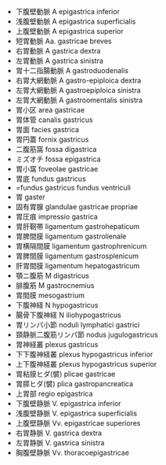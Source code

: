 - 下腹壁動脈 A epigastrica inferior
- 浅腹壁動脈 A epigastrica superficialis
- 上腹壁動脈 A epigastrica superior
- 短胃動脈 Aa. gastricae breves
- 右胃動脈 A gastrica dextra
- 左胃動脈 A gastrica sinistra
- 胃十二指腸動脈 A gastroduodenalis
- 右胃大網動脈 A gastro-epiploica dextra
- 左胃大網動脈 A gastroepiploica sinistra
- 左胃大網動脈 A gastroomentalis sinistra
- 胃小区 area gastricae
- 胃体管 canalis gastricus
- 胃面 facies gastrica
- 胃円蓋 fornix gastricus
- 二腹筋窩 fossa digastrica
- ミズオチ fossa epigastrica
- 胃小窩 foveolae gastricae
- 胃底 fundus gastricus
- =fundus gastricus fundus ventriculi
- 胃 gaster
- 固有胃腺 glandulae gastricae propriae
- 胃圧痕 impressio gastrica
- 胃肝靭帯 ligamentum gastrohepaticum
- 胃脾間膜 ligamentum gastrolienale
- 胃横隔間膜 ligamentum gastrophrenicum
- 胃脾間膜 ligamentum gastrosplenicum
- 肝胃間膜 ligamentum hepatogastricum
- 顎ニ腹筋 M digastricus
- 腓腹筋 M gastrocnemius
- 胃間膜 mesogastrium
- 下腹神経 N hypogastricus
- 腸骨下腹神経 N iliohypogastricus
- 胃リンパ小節 noduli lymphatici gastrici
- 頚静脈二腹筋リンパ節 nodus jugulogastricus
- 胃神経叢 plexus gastricus
- 下下腹神経叢 plexus hypogastricus inferior
- 上下腹神経叢 plexus hypogastricus superior
- 胃粘膜ヒダ(襞) plicae gastricae
- 胃膵ヒダ(襞) plica gastropancreatica
- 上胃部 regio epigastrica
- 下腹壁静脈 V. epigastrica inferior
- 浅腹壁静脈 V. epigastrica superficialis
- 上腹壁静脈 Vv. epigastricae superiores
- 右胃静脈 V. gastrica dextra
- 左胃静脈 V. gastrica sinistra
- 胸腹壁静脈 Vv. thoracoepigastricae
